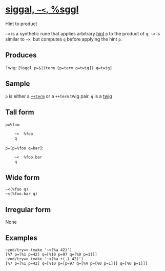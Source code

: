 [siggal, `~<`, %sggl](#sggl)
============================

Hint to product

`~<` is a synthetic rune that applies arbitrary [hint]() `p` to the
product of `q`. `~<` is similar to `~>`, but computes `q` before
applying the hint `p`.

Produces
--------

Twig: `[%sggl p=$|(term [p=term q=twig]) q=twig]`

Sample
------

`p` is either a [`++term`]() or a `++term` twig pair. `q` is a [twig]()

Tall form
---------

`p=%foo`:

        ~<  %foo
        q

`p=[p=%foo q=bar]`:

        ~<  %foo.bar
        q

Wide form
---------

    ~<(%foo q)
    ~<(%foo.bar q)

Irregular form
--------------

None

Examples
--------

    ~zod/try=> (make '~<(%a 42)')
    [%7 p=[%1 p=42] q=[%10 p=97 q=[%0 p=1]]]
    ~zod/try=> (make '~<(%a.+(.) 42)')
    [%7 p=[%1 p=42] q=[%10 p=[p=97 q=[%4 p=[%0 p=1]]] q=[%0 p=1]]]
